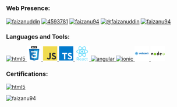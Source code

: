 <div>
  <h3 align="left">Web Presence:</h3>
  <p align="left">
    <a href="https://linkedin.com/in/faizanuddin" target="blank"><img align="center"
        src="https://raw.githubusercontent.com/rahuldkjain/github-profile-readme-generator/master/src/images/icons/Social/linked-in-alt.svg"
        alt="faizanuddin" height="30" width="40" /></a>
    <a href="https://stackoverflow.com/users/4593781" target="blank"><img align="center"
        src="https://raw.githubusercontent.com/rahuldkjain/github-profile-readme-generator/master/src/images/icons/Social/stack-overflow.svg"
        alt="4593781" height="30" width="40" /></a>
    <a href="https://twitter.com/faizanu94" target="blank"><img align="center"
        src="https://raw.githubusercontent.com/rahuldkjain/github-profile-readme-generator/master/src/images/icons/Social/twitter.svg"
        alt="faizanu94" height="30" width="40" /></a>
    <a href="https://medium.com/@faizanuddin" target="blank"><img align="center"
        src="https://raw.githubusercontent.com/rahuldkjain/github-profile-readme-generator/master/src/images/icons/Social/medium.svg"
        alt="@faizanuddin" height="30" width="40" /></a>
    <a href="https://www.hackerrank.com/faizanu94" target="blank"><img align="center"
        src="https://raw.githubusercontent.com/rahuldkjain/github-profile-readme-generator/master/src/images/icons/Social/hackerrank.svg"
        alt="faizanu94" height="30" width="40" /></a>
  </p>

  <h3 align="left">Languages and Tools:</h3>
  <p align="left"> <a href="https://www.w3.org/html/" target="_blank" rel="noreferrer"> <img
        src="https://upload.wikimedia.org/wikipedia/commons/6/61/HTML5_logo_and_wordmark.svg" alt="html5" width="40"
        height="40" /> </a> <a href="https://www.w3schools.com/css/" target="_blank" rel="noreferrer"> <img
        src="https://raw.githubusercontent.com/devicons/devicon/master/icons/css3/css3-original-wordmark.svg" alt="css3"
        width="40" height="40" /> </a> <a href="https://developer.mozilla.org/en-US/docs/Web/JavaScript" target="_blank"
      rel="noreferrer"> <img
        src="https://raw.githubusercontent.com/devicons/devicon/master/icons/javascript/javascript-original.svg"
        alt="javascript" width="40" height="40" /> </a> <a href="https://www.typescriptlang.org/" target="_blank"
      rel="noreferrer"> <img
        src="https://raw.githubusercontent.com/devicons/devicon/master/icons/typescript/typescript-original.svg"
        alt="typescript" width="40" height="40" /> </a> <a href="https://reactjs.org/" target="_blank" rel="noreferrer">
      <img src="https://raw.githubusercontent.com/devicons/devicon/master/icons/react/react-original-wordmark.svg"
        alt="react" width="40" height="40" /> </a> <a href="https://angular.io" target="_blank" rel="noreferrer">
      <img src="https://angular.io/assets/images/logos/angular/angular.svg" alt="angular" width="40" height="40" />
    </a> <a href="https://ionicframework.com" target="_blank" rel="noreferrer"> <img
        src="https://upload.wikimedia.org/wikipedia/commons/d/d1/Ionic_Logo.svg" alt="ionic" width="40" height="40" />
    </a> <a href="https://webpack.js.org" target="_blank" rel="noreferrer"> <img
        src="https://raw.githubusercontent.com/devicons/devicon/d00d0969292a6569d45b06d3f350f463a0107b0d/icons/webpack/webpack-original-wordmark.svg"
        alt="webpack" width="40" height="40" /> </a> <a href="https://nodejs.org" target="_blank" rel="noreferrer">
      <img src="https://raw.githubusercontent.com/devicons/devicon/master/icons/nodejs/nodejs-original-wordmark.svg"
        alt="nodejs" width="40" height="40" /> </a> </p>
  <h3 align="left">Certifications:</h3>
  <p align="left"> <a href="https://www.credential.net/fca07871-9904-4f1d-824e-5715113b431e" target="_blank"
      rel="noreferrer"> <img src="https://upload.wikimedia.org/wikipedia/commons/6/64/Logo-redis.svg" alt="html5"
        width="40" height="40" /> </a></p>
  <p><img align="left"
      src="https://github-readme-stats.vercel.app/api/top-langs?username=faizanu94&show_icons=true&locale=en&layout=compact"
      alt="faizanu94" /></p>
</div>
